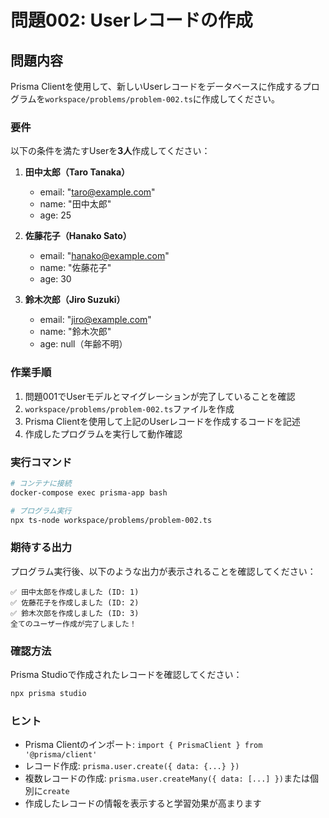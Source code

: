 # 問題002: Userレコードの作成

## 問題内容

Prisma Clientを使用して、新しいUserレコードをデータベースに作成するプログラムを`workspace/problems/problem-002.ts`に作成してください。

### 要件

以下の条件を満たすUserを**3人**作成してください：

1. **田中太郎（Taro Tanaka）**
   - email: "taro@example.com"
   - name: "田中太郎"
   - age: 25

2. **佐藤花子（Hanako Sato）**
   - email: "hanako@example.com"  
   - name: "佐藤花子"
   - age: 30

3. **鈴木次郎（Jiro Suzuki）**
   - email: "jiro@example.com"
   - name: "鈴木次郎"
   - age: null（年齢不明）

### 作業手順

1. 問題001でUserモデルとマイグレーションが完了していることを確認
2. `workspace/problems/problem-002.ts`ファイルを作成
3. Prisma Clientを使用して上記のUserレコードを作成するコードを記述
4. 作成したプログラムを実行して動作確認

### 実行コマンド

```bash
# コンテナに接続
docker-compose exec prisma-app bash

# プログラム実行
npx ts-node workspace/problems/problem-002.ts
```

### 期待する出力

プログラム実行後、以下のような出力が表示されることを確認してください：

```
✅ 田中太郎を作成しました (ID: 1)
✅ 佐藤花子を作成しました (ID: 2)  
✅ 鈴木次郎を作成しました (ID: 3)
全てのユーザー作成が完了しました！
```

### 確認方法

Prisma Studioで作成されたレコードを確認してください：

```bash
npx prisma studio
```

### ヒント

- Prisma Clientのインポート: `import { PrismaClient } from '@prisma/client'`
- レコード作成: `prisma.user.create({ data: {...} })`
- 複数レコードの作成: `prisma.user.createMany({ data: [...] })`または個別に`create`
- 作成したレコードの情報を表示すると学習効果が高まります